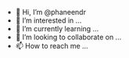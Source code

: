 - 👋 Hi, I’m @phaneendr
- 👀 I’m interested in ...
- 🌱 I’m currently learning ...
- 💞️ I’m looking to collaborate on ...
- 📫 How to reach me ...

<!---
phaneendr/phaneendr is a ✨ special ✨ repository because its `README.md` (this file) appears on your GitHub profile.
You can click the Preview link to take a look at your changes.
--->
